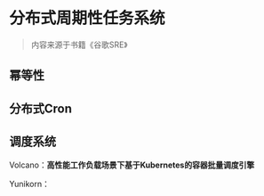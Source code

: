 # 分布式周期性任务系统

> 内容来源于书籍《谷歌SRE》

## 幂等性

## 分布式Cron



## 调度系统

Volcano：**高性能工作负载场景下基于Kubernetes的容器批量调度引擎**

Yunikorn：
